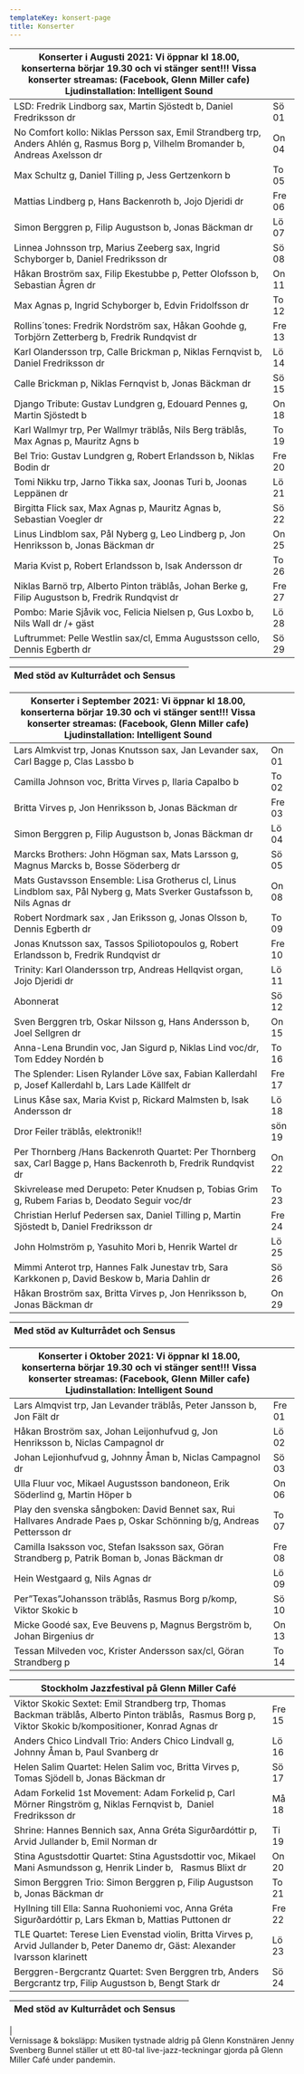 ```yaml
---
templateKey: konsert-page
title: Konserter
---
```

| Konserter i Augusti 2021: Vi öppnar kl 18.00, konserterna börjar 19.30 och vi stänger sent!!!  Vissa konserter streamas: (Facebook, Glenn Miller cafe) Ljudinstallation: Intelligent Sound |        |
| ------------------------------------------------------------------------------------------------------------------------------------------------------------------------------------------ | ------ |
| LSD: Fredrik Lindborg sax, Martin Sjöstedt b, Daniel Fredriksson dr                                                                                                                        | Sö 01  |
| No Comfort kollo: Niklas Persson sax, Emil Strandberg trp, Anders Ahlén g, Rasmus Borg p, Vilhelm Bromander b, Andreas Axelsson dr                                                         | On 04  |
| Max Schultz g, Daniel Tilling p, Jess Gertzenkorn b                                                                                                                                        | To 05  |
| Mattias Lindberg p, Hans Backenroth b, Jojo Djeridi dr                                                                                                                                     | Fre 06 |
| Simon Berggren p, Filip Augustson b, Jonas Bäckman dr                                                                                                                                      | Lö 07  |
| Linnea Johnsson trp, Marius Zeeberg sax, Ingrid Schyborger  b, Daniel Fredriksson dr                                                                                                       | Sö 08  |
| Håkan Broström sax, Filip Ekestubbe p, Petter Olofsson b, Sebastian Ågren dr                                                                                                               | On 11  |
| Max Agnas p, Ingrid Schyborger  b, Edvin Fridolfsson dr                                                                                                                                    | To 12  |
| Rollins´tones: Fredrik Nordström sax, Håkan Goohde g, Torbjörn Zetterberg b, Fredrik Rundqvist dr                                                                                          | Fre 13 |
| Karl Olandersson trp,  Calle Brickman p, Niklas Fernqvist b, Daniel Fredriksson dr                                                                                                         | Lö 14  |
| Calle Brickman p, Niklas Fernqvist b, Jonas Bäckman dr                                                                                                                                     | Sö 15  |
| Django Tribute: Gustav Lundgren g, Edouard Pennes g, Martin Sjöstedt b                                                                                                                     | On 18  |
| Karl Wallmyr trp, Per Wallmyr träblås, Nils Berg träblås, Max Agnas p, Mauritz Agns b                                                                                                      | To 19  |
| Bel Trio: Gustav Lundgren g, Robert Erlandsson b, Niklas Bodin dr                                                                                                                          | Fre 20 |
| Tomi Nikku trp, Jarno Tikka sax, Joonas Turi b, Joonas Leppänen dr                                                                                                                         | Lö 21  |
| Birgitta Flick sax, Max Agnas p, Mauritz Agnas b, Sebastian Voegler dr                                                                                                                     | Sö 22  |
| Linus Lindblom sax, Pål Nyberg g, Leo Lindberg p, Jon Henriksson b, Jonas Bäckman dr                                                                                                       | On 25  |
| Maria Kvist p, Robert Erlandsson b, Isak Andersson dr                                                                                                                                      | To 26  |
| Niklas Barnö trp, Alberto Pinton träblås, Johan Berke g, Filip Augustson b, Fredrik Rundqvist dr                                                                                           | Fre 27 |
| Pombo: Marie Sjåvik voc, Felicia Nielsen p, Gus Loxbo b, Nils Wall dr /+ gäst                                                                                                              | Lö 28  |
| Luftrummet: Pelle Westlin sax/cl, Emma Augustsson cello, Dennis Egberth dr                                                                                                                 | Sö 29  |

| Med stöd av Kulturrådet och Sensus |     |
| ---------------------------------- | --- |

| Konserter i September 2021: Vi öppnar kl 18.00, konserterna börjar 19.30 och vi stänger sent!!!  Vissa konserter streamas: (Facebook, Glenn Miller cafe) Ljudinstallation: Intelligent Sound |        |
| -------------------------------------------------------------------------------------------------------------------------------------------------------------------------------------------- | ------ |
| Lars Almkvist trp, Jonas Knutsson sax, Jan Levander sax, Carl Bagge p, Clas Lassbo b                                                                                                         | On 01  |
| Camilla Johnson voc, Britta Virves p, Ilaria Capalbo b                                                                                                                                       | To 02  |
| Britta Virves p, Jon Henriksson b, Jonas Bäckman dr                                                                                                                                          | Fre 03 |
| Simon Berggren p, Filip Augustson b, Jonas Bäckman dr                                                                                                                                        | Lö 04  |
| Marcks Brothers: John Högman sax, Mats Larsson g, Magnus Marcks b, Bosse Söderberg dr                                                                                                        | Sö 05  |
| Mats Gustavsson Ensemble: Lisa Grotherus cl,  Linus Lindblom sax, Pål Nyberg g, Mats Sverker Gustafsson  b, Nils Agnas dr                                                                    | On 08  |
| Robert Nordmark sax , Jan Eriksson g, Jonas Olsson b, Dennis Egberth dr                                                                                                                      | To 09  |
| Jonas Knutsson sax, Tassos Spiliotopoulos g, Robert Erlandsson b, Fredrik Rundqvist dr                                                                                                       | Fre 10 |
| Trinity: Karl Olandersson trp, Andreas Hellqvist organ, Jojo Djeridi dr                                                                                                                      | Lö 11  |
| Abonnerat                                                                                                                                                                                    | Sö 12  |
| Sven Berggren trb, Oskar Nilsson g, Hans Andersson b, Joel Sellgren dr                                                                                                                       | On 15  |
| Anna-Lena Brundin voc, Jan Sigurd p, Niklas Lind voc/dr, Tom Eddey Nordén b                                                                                                                  | To 16  |
| The Splender: Lisen Rylander Löve sax, Fabian Kallerdahl p, Josef Kallerdahl b, Lars Lade Källfelt dr                                                                                        | Fre 17 |
| Linus Kåse sax, Maria Kvist p, Rickard Malmsten b, Isak Andersson dr                                                                                                                         | Lö 18  |
| Dror Feiler träblås, elektronik!!                                                                                                                                                            | sön 19 |
| Per Thornberg /Hans Backenroth Quartet: Per Thornberg sax, Carl Bagge p, Hans Backenroth b, Fredrik Rundqvist dr                                                                             | On 22  |
| Skivrelease med Derupeto: Peter Knudsen p, Tobias Grim g, Rubem Farias b, Deodato Seguir voc/dr                                                                                              | To 23  |
| Christian Herluf Pedersen sax, Daniel Tilling p, Martin Sjöstedt b,  Daniel Fredriksson dr                                                                                                   | Fre 24 |
| John Holmström p, Yasuhito Mori b, Henrik Wartel dr                                                                                                                                          | Lö 25  |
| Mimmi Anterot trp, Hannes Falk Junestav trb, Sara Karkkonen p, David Beskow b, Maria Dahlin dr                                                                                               | Sö 26  |
| Håkan Broström sax, Britta Virves p, Jon Henriksson b, Jonas Bäckman dr                                                                                                                      | On 29  |

| Med stöd av Kulturrådet och Sensus |     |
| ---------------------------------- | --- |

| Konserter i Oktober 2021: Vi öppnar kl 18.00, konserterna börjar 19.30 och vi stänger sent!!!  Vissa konserter streamas: (Facebook, Glenn Miller cafe) Ljudinstallation: Intelligent Sound |        |
| ------------------------------------------------------------------------------------------------------------------------------------------------------------------------------------------ | ------ |
| Lars Almqvist trp, Jan Levander träblås, Peter Jansson b, Jon Fält dr                                                                                                                      | Fre 01 |
| Håkan Broström sax, Johan Leijonhufvud g, Jon Henriksson b, Niclas Campagnol dr                                                                                                            | Lö 02  |
| Johan Lejionhufvud g, Johnny Åman b, Niclas Campagnol dr                                                                                                                                   | Sö 03  |
| Ulla Fluur voc, Mikael Augustsson bandoneon, Erik Söderlind g, Martin Höper b                                                                                                              | On 06  |
| Play den svenska sångboken: David Bennet sax, Rui Hallvares Andrade Paes p, Oskar Schönning b/g, Andreas Pettersson dr                                                                     | To 07  |
| Camilla Isaksson voc, Stefan Isaksson sax, Göran Strandberg p, Patrik Boman b, Jonas Bäckman dr                                                                                            | Fre 08 |
| Hein Westgaard g, Nils Agnas dr                                                                                                                                                            | Lö 09  |
| Per”Texas”Johansson träblås, Rasmus Borg p/komp, Viktor Skokic b                                                                                                                           | Sö 10  |
| Micke Goodé sax, Eve Beuvens p, Magnus Bergström b, Johan Birgenius dr                                                                                                                     | On 13  |
| Tessan Milveden voc, Krister Andersson sax/cl, Göran Strandberg p                                                                                                                          | To 14  |

| Stockholm Jazzfestival på Glenn Miller Café |     |
| ---------------------------------- | --- |
|Viktor Skokic Sextet: Emil Strandberg trp, Thomas Backman träblås, Alberto Pinton träblås,  Rasmus Borg  p, Viktor Skokic b/kompositioner, Konrad Agnas dr |Fre 15|
|Anders Chico Lindvall Trio: Anders Chico Lindvall g, Johnny Åman b, Paul Svanberg dr|Lö 16 |
|Helen Salim Quartet: Helen Salim voc, Britta Virves p, Tomas Sjödell b, Jonas Bäckman dr|Sö 17|
|Adam Forkelid  1st Movement: Adam Forkelid p, Carl Mörner Ringström g, Niklas Fernqvist b,  Daniel Fredriksson dr|Må 18|
|Shrine: Hannes Bennich sax, Anna Gréta Sigurðardóttir p,  Arvid Jullander b, Emil Norman dr|Ti 19|
|Stina Agustsdottir Quartet: Stina Agustsdottir voc, Mikael Mani Asmundsson g, Henrik Linder b,  	Rasmus Blixt dr|On 20|
|Simon Berggren Trio: Simon Berggren p, Filip Augustson b, Jonas Bäckman dr|To 21|
|Hyllning till Ella: Sanna Ruohoniemi voc, Anna Gréta Sigurðardóttir p, Lars Ekman b, Mattias Puttonen dr|Fre 22|
|TLE Quartet: Terese Lien Evenstad violin, Britta Virves p, Arvid Jullander b, Peter Danemo dr, Gäst: Alexander Ivarsson klarinett|Lö 23|
|Berggren-Bergcrantz Quartet: Sven Berggren trb, Anders Bergcrantz trp, Filip Augustson b, Bengt Stark dr|Sö 24|

| Med stöd av Kulturrådet och Sensus |     |
| ---------------------------------- | --- |

|	
Vernissage & boksläpp: Musiken tystnade aldrig på Glenn
Konstnären Jenny Svenberg Bunnel ställer ut ett 80-tal live-jazz-teckningar gjorda på Glenn Miller Café under pandemin.












    











